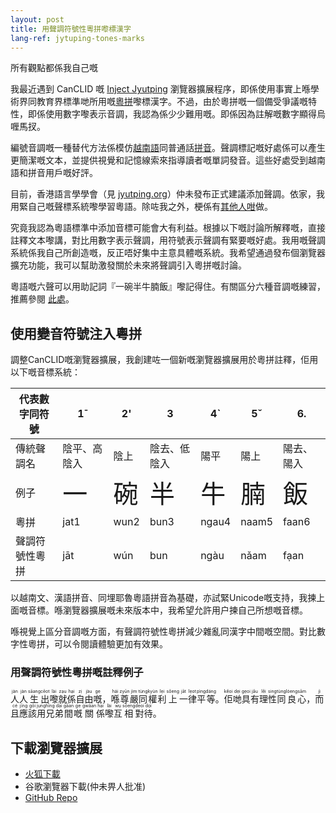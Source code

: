 ```yaml
---
layout: post
title: 用聲調符號性粵拼嚟標漢字
lang-ref: jytuping-tones-marks
---
```


所有觀點都係我自己嘅

我最近遇到 CanCLID 嘅 [Inject Jyutping](https://github.com/CanCLID/inject-jyutping) 瀏覽器擴展程序，即係使用事實上喺學術界同教育界標準哋所用嘅[粵拼](https://zh-yue.wikipedia.org/wiki/%E9%A6%99%E6%B8%AF%E8%AA%9E%E8%A8%80%E5%AD%B8%E5%AD%B8%E6%9C%83%E7%B2%B5%E8%AA%9E%E6%8B%BC%E9%9F%B3%E6%96%B9%E6%A1%88)嚟標漢字。不過，由於粵拼嘅一個備受爭議嘅特性，即係使用數字嚟表示音調，我認為係少少難用嘅。即係因為註解嘅數字顯得烏喱馬扠。

編號音調嘅一種替代方法係模仿[越南語](https://zh-yue.wikipedia.org/wiki/%E8%B6%8A%E5%8D%97%E5%9C%8B%E8%AA%9E%E5%AD%97)同普通話[拼音](https://zh-yue.wikipedia.org/wiki/%E6%BC%A2%E8%AA%9E%E6%8B%BC%E9%9F%B3)。聲調標記嘅好處係可以產生更簡潔嘅文本，並提供視覺和記憶線索來指導讀者嘅單詞發音。這些好處受到越南語和拼音用戶嘅好評。

目前，香港語言學學會（見 [jyutping.org](https://jyutping.org)）仲未發布正式建議添加聲調。依家，我用緊自己嘅聲標系統嚟學習粵語。除咗我之外，梗係有[其](https://www.reddit.com/r/Cantonese/comments/7r4y5b/random_idea_vietnamese_tone_marks)[他](http://www.cantonese.sheik.co.uk/phorum/read.php?1,127274,131154)[人](https://www.amazon.com/Cantonese-Everyone-English-Chinese/dp/9620718615)[咁](https://www.facebook.com/CantoneseABC)做。

究竟我認為粵語標準中添加音標可能會大有利益。根據以下嘅討論所解釋嘅，直接註釋文本嚟講，對比用數字表示聲調，用符號表示聲調有緊要嘅好處。我用嘅聲調系統係我自己所創造嘅，反正唔好集中主意具體嘅系統。我希望通過發布個瀏覽器擴充功能，我可以幫助激發關於未來將聲調引入粵拼嘅討論。

粵語嘅六聲可以用助記詞『一碗半牛腩飯』嚟記得住。有關區分六種音調嘅練習，推薦參閱 [此處](https://jyutping.org/docs/tone/)。

## 使用變音符號注入粵拼

調整CanCLID嘅瀏覽器擴展，我創建咗一個新嘅瀏覽器擴展用於粵拼註釋，佢用以下嘅音標系統：

| 代表數字同符號 | 1¯ | 2' | 3 | 4` | 5ˇ | 6. |
|-------------|---|---|---|---|---|---|
| 傳統聲調名 |陰平、高陰入 |陰上|陰去、低陰入 |陽平|陽上|陽去、陽入  |
| 例子 | <span style="font-size:250%;">一</span> | <span style="font-size:250%;">碗</span> | <span style="font-size:250%;">半</span> | <span style="font-size:250%;">牛</span> | <span style="font-size:250%;">腩</span> | <span style="font-size:250%;">飯</span> |
| 粵拼 |jat1 | wun2 |bun3 | ngau4 | naam5 | faan6 |
| 聲調符號性粵拼 |jāt | wún |bun | ngàu | nǎam | fạan |

以越南文、漢語拼音、同埋耶魯粵語拼音為基礎，亦試緊Unicode嘅支持，我揀上面嘅音標。喺瀏覽器擴展嘅未來版本中，我希望允許用户揀自己所想嘅音標。

喺視覺上區分音調嘅方面，有聲調符號性粵拼減少雜亂同漢字中間嘅空間。對比數字性粵拼，可以令閱讀體驗更加有效果。

### 用聲調符號性粵拼嘅註釋例子
<p><ruby class="inject-jyutping">人<rp>(</rp><rt lang="yue-Latn">jàn</rt><rp>)</rp></ruby><ruby class="inject-jyutping">人<rp>(</rp><rt lang="yue-Latn">jàn</rt><rp>)</rp></ruby><ruby class="inject-jyutping">生<rp>(</rp><rt lang="yue-Latn">sāang</rt><rp>)</rp></ruby><ruby class="inject-jyutping">出<rp>(</rp><rt lang="yue-Latn">cēot</rt><rp>)</rp></ruby><ruby class="inject-jyutping">嚟<rp>(</rp><rt lang="yue-Latn">lài</rt><rp>)</rp></ruby><ruby class="inject-jyutping">就<rp>(</rp><rt lang="yue-Latn">zạu</rt><rp>)</rp></ruby><ruby class="inject-jyutping">係<rp>(</rp><rt lang="yue-Latn">hại</rt><rp>)</rp></ruby><ruby class="inject-jyutping">自<rp>(</rp><rt lang="yue-Latn">zị</rt><rp>)</rp></ruby><ruby class="inject-jyutping">由<rp>(</rp><rt lang="yue-Latn">jàu</rt><rp>)</rp></ruby><ruby class="inject-jyutping">嘅<rp>(</rp><rt lang="yue-Latn">ge</rt><rp>)</rp></ruby>，<ruby class="inject-jyutping">喺<rp>(</rp><rt lang="yue-Latn">hái</rt><rp>)</rp></ruby><ruby class="inject-jyutping">尊<rp>(</rp><rt lang="yue-Latn">zyūn</rt><rp>)</rp></ruby><ruby class="inject-jyutping">嚴<rp>(</rp><rt lang="yue-Latn">jìm</rt><rp>)</rp></ruby><ruby class="inject-jyutping">同<rp>(</rp><rt lang="yue-Latn">tùng</rt><rp>)</rp></ruby><ruby class="inject-jyutping">權<rp>(</rp><rt lang="yue-Latn">kyùn</rt><rp>)</rp></ruby><ruby class="inject-jyutping">利<rp>(</rp><rt lang="yue-Latn">lẹi</rt><rp>)</rp></ruby><ruby class="inject-jyutping">上<rp>(</rp><rt lang="yue-Latn">sǒeng</rt><rp>)</rp></ruby><ruby class="inject-jyutping">一<rp>(</rp><rt lang="yue-Latn">jāt</rt><rp>)</rp></ruby><ruby class="inject-jyutping">律<rp>(</rp><rt lang="yue-Latn">lẹot</rt><rp>)</rp></ruby><ruby class="inject-jyutping">平<rp>(</rp><rt lang="yue-Latn">pìng</rt><rp>)</rp></ruby><ruby class="inject-jyutping">等<rp>(</rp><rt lang="yue-Latn">dáng</rt><rp>)</rp></ruby>。<ruby class="inject-jyutping">佢<rp>(</rp><rt lang="yue-Latn">kěoi</rt><rp>)</rp></ruby><ruby class="inject-jyutping">哋<rp>(</rp><rt lang="yue-Latn">dẹi</rt><rp>)</rp></ruby><ruby class="inject-jyutping">具<rp>(</rp><rt lang="yue-Latn">gẹoi</rt><rp>)</rp></ruby><ruby class="inject-jyutping">有<rp>(</rp><rt lang="yue-Latn">jǎu</rt><rp>)</rp></ruby><ruby class="inject-jyutping">理<rp>(</rp><rt lang="yue-Latn">lěi</rt><rp>)</rp></ruby><ruby class="inject-jyutping">性<rp>(</rp><rt lang="yue-Latn">sing</rt><rp>)</rp></ruby><ruby class="inject-jyutping">同<rp>(</rp><rt lang="yue-Latn">tùng</rt><rp>)</rp></ruby><ruby class="inject-jyutping">良<rp>(</rp><rt lang="yue-Latn">lòeng</rt><rp>)</rp></ruby><ruby class="inject-jyutping">心<rp>(</rp><rt lang="yue-Latn">sām</rt><rp>)</rp></ruby>，<ruby class="inject-jyutping">而<rp>(</rp><rt lang="yue-Latn">jì</rt><rp>)</rp></ruby><ruby class="inject-jyutping">且<rp>(</rp><rt lang="yue-Latn">cé</rt><rp>)</rp></ruby><ruby class="inject-jyutping">應<rp>(</rp><rt lang="yue-Latn">jīng</rt><rp>)</rp></ruby><ruby class="inject-jyutping">該<rp>(</rp><rt lang="yue-Latn">gōi</rt><rp>)</rp></ruby><ruby class="inject-jyutping">用<rp>(</rp><rt lang="yue-Latn">jụng</rt><rp>)</rp></ruby><ruby class="inject-jyutping">兄<rp>(</rp><rt lang="yue-Latn">hīng</rt><rp>)</rp></ruby><ruby class="inject-jyutping">弟<rp>(</rp><rt lang="yue-Latn">dại</rt><rp>)</rp></ruby><ruby class="inject-jyutping">間<rp>(</rp><rt lang="yue-Latn">gāan</rt><rp>)</rp></ruby><ruby class="inject-jyutping">嘅<rp>(</rp><rt lang="yue-Latn">ge</rt><rp>)</rp></ruby><ruby class="inject-jyutping">關<rp>(</rp><rt lang="yue-Latn">gwāan</rt><rp>)</rp></ruby><ruby class="inject-jyutping">係<rp>(</rp><rt lang="yue-Latn">hại</rt><rp>)</rp></ruby><ruby class="inject-jyutping">嚟<rp>(</rp><rt lang="yue-Latn">lài</rt><rp>)</rp></ruby><ruby class="inject-jyutping">互<rp>(</rp><rt lang="yue-Latn">wụ</rt><rp>)</rp></ruby><ruby class="inject-jyutping">相<rp>(</rp><rt lang="yue-Latn">sōeng</rt><rp>)</rp></ruby><ruby class="inject-jyutping">對<rp>(</rp><rt lang="yue-Latn">deoi</rt><rp>)</rp></ruby><ruby class="inject-jyutping">待<rp>(</rp><rt lang="yue-Latn">dọi</rt><rp>)</rp></ruby>。
</p>

## 下載瀏覽器擴展 
- [火狐下載](https://addons.mozilla.org/en-US/firefox/addon/inject-jyutping-diacritics/)
- 谷歌瀏覽器下載(仲未畀人批准)
- [GitHub Repo](https://github.com/kennitochang/inject-jyutping)

